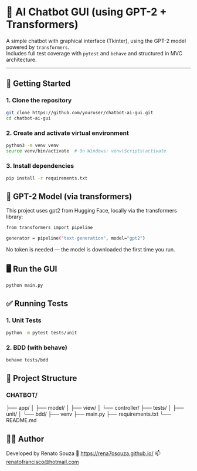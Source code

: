 # 🤖 AI Chatbot GUI (using GPT-2 + Transformers)

A simple chatbot with graphical interface (Tkinter), using the GPT-2 model powered by `transformers`.  
Includes full test coverage with `pytest` and `behave` and structured in MVC architecture.

---

## 🚀 Getting Started

### 1. Clone the repository

```bash
git clone https://github.com/youruser/chatbot-ai-gui.git
cd chatbot-ai-gui
```

### 2. Create and activate virtual environment

```bash
python3 -m venv venv
source venv/bin/activate  # On Windows: venv\Scripts\activate
```


### 3. Install dependencies

```bash
pip install -r requirements.txt
```

## 🧠 GPT-2 Model (via transformers)

This project uses gpt2 from Hugging Face, locally via the transformers library:

```bash
from transformers import pipeline

generator = pipeline("text-generation", model="gpt2")
```

No token is needed — the model is downloaded the first time you run.

## 🖥️ Run the GUI

```bash
python main.py
```
## ✅ Running Tests

### 1. Unit Tests

```bash
python -m pytest tests/unit
```

### 2. BDD (with behave)
```bash
behave tests/bdd
```
## 📁 Project Structure
### CHATBOT/
├── app/
│ ├── model/
│ ├── view/
│ └── controller/
├── tests/
│ ├── unit/
│ └── bdd/
├── venv
├── main.py
├── requirements.txt
└── README.md

## 🙋‍♂️ Author

Developed by Renato Souza 
🔗 https://rena7osouza.github.io/
📫 renatofrancisco@hotmail.com